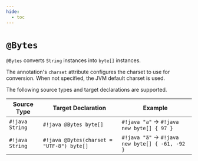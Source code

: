 ```yaml
---
hide:
  - toc
---
```


# `@Bytes`

`@Bytes` converts `String` instances into `byte[]` instances.

The annotation's `charset` attribute configures the charset to use for conversion.
When not specified, the JVM default charset is used.

The following source types and target declarations are supported.

| Source Type     | Target Declaration                        | Example                                         |
|-----------------|-------------------------------------------|-------------------------------------------------|
| `#!java String` | `#!java @Bytes byte[]`                    | `#!java "a"` → `#!java new byte[] { 97 }`       |
| `#!java String` | `#!java @Bytes(charset = "UTF-8") byte[]` | `#!java "ä"` → `#!java new byte[] { -61, -92 }` |
